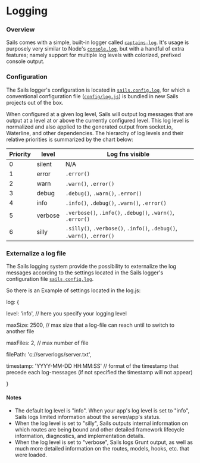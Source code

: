 # Logging

### Overview
Sails comes with a simple, built-in logger called [`captains-log`](https://github.com/balderdashy/captains-log).  It's usage is purposely very similar to Node's [`console.log`](http://nodejs.org/api/stdio.html), but with a handful of extra features; namely support for multiple log levels with colorized, prefixed console output.

### Configuration
The Sails logger's configuration is located in [`sails.config.log`](), for which a conventional configuration file ([`config/log.js`]()) is bundled in new Sails projects out of the box.

When configured at a given log level, Sails will output log messages that are output at a level at or above the currently configured level. This log level is normalized and also applied to the generated output from socket.io, Waterline, and other dependencies. The hierarchy of log levels and their relative priorities is summarized by the chart below:

| Priority | level     | Log fns visible   |
|----------|-----------|-------------------|
| 0        | silent    | N/A
| 1        | error     | `.error()`            |
| 2        | warn      | `.warn()`, `.error()` |
| 3        | debug     | `.debug()`, `.warn()`, `.error()` |
| 4        | info      | `.info()`, `.debug()`, `.warn()`, `.error()` |
| 5        | verbose   | `.verbose()`, `.info()`, `.debug()`, `.warn()`, `.error()` |
| 6        | silly     | `.silly()`, `.verbose()`, `.info()`, `.debug()`, `.warn()`, `.error()` |


### Externalize a log file
The Sails logging system provide the possibility to externalize the log messages according to the settings located
in the Sails logger's configuration file [`sails.config.log`]().

So there is an Example of settings located in the log.js:

log: {

level: 'info',   // here you specify your logging level

maxSize: 2500,   // max size that a log-file can reach until to switch to another file

maxFiles: 2,     // max number of file 

filePath: 'c://serverlogs/server.txt',  

timestamp:  'YYYY-MM-DD HH:MM:SS'  // format of the timestamp that precede each log-messages (if not specified the timestamp will not appear)

}

#### Notes
+ The default log level is "info".  When your app's log level is set to "info", Sails logs limited information about the server/app's status.
+ When the log level is set to "silly", Sails outputs internal information on which routes are being bound and other detailed framework lifecycle information, diagnostics, and implementation details.
+ When the log level is set to "verbose", Sails logs Grunt output, as well as much more detailed information on the routes, models, hooks, etc. that were loaded.


<docmeta name="uniqueID" value="Logging277763">
<docmeta name="displayName" value="Logging">

